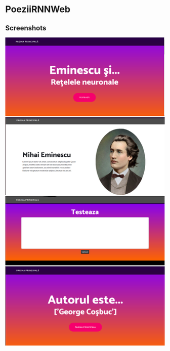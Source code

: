 # PoeziiRNNWeb

## Screenshots
![Main page](https://raw.githubusercontent.com/mdiannna/PoeziiRNNWeb/master/screenshots/1.png)
![Eminescu](https://raw.githubusercontent.com/mdiannna/PoeziiRNNWeb/master/screenshots/2.png)
![Paste text](https://raw.githubusercontent.com/mdiannna/PoeziiRNNWeb/master/screenshots/3.png)
![Result author](https://raw.githubusercontent.com/mdiannna/PoeziiRNNWeb/master/screenshots/4.png)
